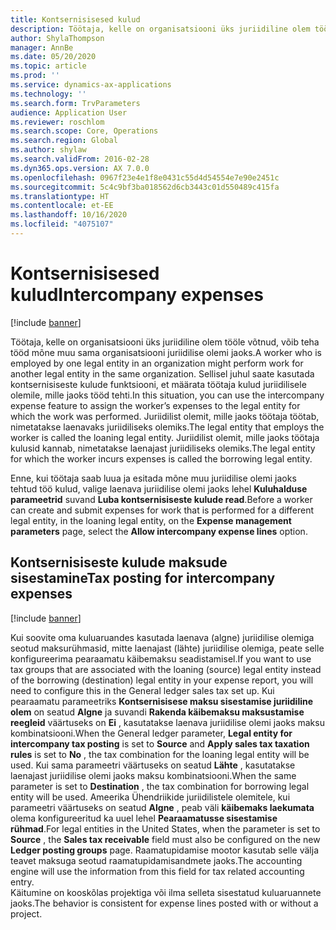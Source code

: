 ```yaml
---
title: Kontsernisisesed kulud
description: Töötaja, kelle on organisatsiooni üks juriidiline olem tööle võtnud, võib teha tööd mõne muu sama organisatsiooni juriidilise olemi jaoks. Sellisel juhul saate kasutada kontsernisiseste kulude funktsiooni, et määrata töötaja kulud juriidilisele olemile, mille jaoks tööd tehti.
author: ShylaThompson
manager: AnnBe
ms.date: 05/20/2020
ms.topic: article
ms.prod: ''
ms.service: dynamics-ax-applications
ms.technology: ''
ms.search.form: TrvParameters
audience: Application User
ms.reviewer: roschlom
ms.search.scope: Core, Operations
ms.search.region: Global
ms.author: shylaw
ms.search.validFrom: 2016-02-28
ms.dyn365.ops.version: AX 7.0.0
ms.openlocfilehash: 0967f23e4e1f8e0431c55d4d54554e7e90e2451c
ms.sourcegitcommit: 5c4c9bf3ba018562d6cb3443c01d550489c415fa
ms.translationtype: HT
ms.contentlocale: et-EE
ms.lasthandoff: 10/16/2020
ms.locfileid: "4075107"
---
```

# <a name="intercompany-expenses"></a><span data-ttu-id="17611-104">Kontsernisisesed kulud</span><span class="sxs-lookup"><span data-stu-id="17611-104">Intercompany expenses</span></span>

[!include [banner](../includes/banner.md)]

<span data-ttu-id="17611-105">Töötaja, kelle on organisatsiooni üks juriidiline olem tööle võtnud, võib teha tööd mõne muu sama organisatsiooni juriidilise olemi jaoks.</span><span class="sxs-lookup"><span data-stu-id="17611-105">A worker who is employed by one legal entity in an organization might perform work for another legal entity in the same organization.</span></span> <span data-ttu-id="17611-106">Sellisel juhul saate kasutada kontsernisiseste kulude funktsiooni, et määrata töötaja kulud juriidilisele olemile, mille jaoks tööd tehti.</span><span class="sxs-lookup"><span data-stu-id="17611-106">In this situation, you can use the intercompany expense feature to assign the worker’s expenses to the legal entity for which the work was performed.</span></span> <span data-ttu-id="17611-107">Juriidilist olemit, mille jaoks töötaja töötab, nimetatakse laenavaks juriidiliseks olemiks.</span><span class="sxs-lookup"><span data-stu-id="17611-107">The legal entity that employs the worker is called the loaning legal entity.</span></span> <span data-ttu-id="17611-108">Juriidilist olemit, mille jaoks töötaja kulusid kannab, nimetatakse laenajast juriidiliseks olemiks.</span><span class="sxs-lookup"><span data-stu-id="17611-108">The legal entity for which the worker incurs expenses is called the borrowing legal entity.</span></span> 

<span data-ttu-id="17611-109">Enne, kui töötaja saab luua ja esitada mõne muu juriidilise olemi jaoks tehtud töö kulud, valige laenava juriidilise olemi jaoks lehel **Kuluhalduse parameetrid** suvand **Luba kontsernisiseste kulude read**.</span><span class="sxs-lookup"><span data-stu-id="17611-109">Before a worker can create and submit expenses for work that is performed for a different legal entity, in the loaning legal entity, on the **Expense management parameters** page, select the **Allow intercompany expense lines** option.</span></span> 

## <a name="tax-posting-for-intercompany-expenses"></a><span data-ttu-id="17611-110">Kontsernisiseste kulude maksude sisestamine</span><span class="sxs-lookup"><span data-stu-id="17611-110">Tax posting for intercompany expenses</span></span>

[!include [banner](../includes/banner.md)]

<span data-ttu-id="17611-111">Kui soovite oma kuluaruandes kasutada laenava (algne) juriidilise olemiga seotud maksurühmasid, mitte laenajast (lähte) juriidilise olemiga, peate selle konfigureerima pearaamatu käibemaksu seadistamisel.</span><span class="sxs-lookup"><span data-stu-id="17611-111">If you want to use tax groups that are associated with the loaning (source) legal entity instead of the borrowing (destination) legal entity in your expense report, you will need to configure this in the General ledger sales tax set up.</span></span> <span data-ttu-id="17611-112">Kui pearaamatu parameetriks **Kontsernisisese maksu sisestamise juriidiline olem** on seatud **Algne** ja suvandi **Rakenda käibemaksu maksustamise reegleid** väärtuseks on **Ei** , kasutatakse laenava juriidilise olemi jaoks maksu kombinatsiooni.</span><span class="sxs-lookup"><span data-stu-id="17611-112">When the General ledger parameter, **Legal entity for intercompany tax posting** is set to **Source** and **Apply sales tax taxation rules** is set to **No** , the tax combination for the loaning legal entity will be used.</span></span> <span data-ttu-id="17611-113">Kui sama parameetri väärtuseks on seatud **Lähte** , kasutatakse laenajast juriidilise olemi jaoks maksu kombinatsiooni.</span><span class="sxs-lookup"><span data-stu-id="17611-113">When the same parameter is set to **Destination** , the tax combination for borrowing legal entity will be used.</span></span> <span data-ttu-id="17611-114">Ameerika Ühendriikide juriidilistele olemitele, kui parameetri väärtuseks on seatud **Algne** , peab väli **käibemaks laekumata** olema konfigureeritud ka uuel lehel **Pearaamatusse sisestamise rühmad**.</span><span class="sxs-lookup"><span data-stu-id="17611-114">For legal entities in the United States, when the parameter is set to **Source** , the **Sales tax receivable** field must also be configured on the new **Ledger posting groups** page.</span></span> <span data-ttu-id="17611-115">Raamatupidamise mootor kasutab selle välja teavet maksuga seotud raamatupidamisandmete jaoks.</span><span class="sxs-lookup"><span data-stu-id="17611-115">The accounting engine will use the information from this field for tax related accounting entry.</span></span>   
<span data-ttu-id="17611-116">Käitumine on kooskõlas projektiga või ilma selleta sisestatud kuluaruannete jaoks.</span><span class="sxs-lookup"><span data-stu-id="17611-116">The behavior is consistent for expense lines posted with or without a project.</span></span>  
